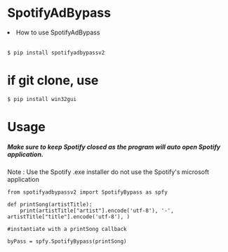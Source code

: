 # SpotifyAdBypass

<li>How to use SpotifyAdBypass</li><br>
  
    $ pip install spotifyadbypassv2
  
 # if git clone, use 
    $ pip install win32gui
# Usage<br>

<h5>Make sure to keep Spotify closed as the program will auto open Spotify application.</h5>

Note : 
Use the Spotify  .exe installer do not use the Spotify's microsoft application


    
    from spotifyadbypassv2 import SpotifyBypass as spfy

    def printSong(artistTitle):
        print(artistTitle["artist"].encode('utf-8'), '-', artistTitle["title"].encode('utf-8'), )

    #instantiate with a printSong callback
    
    byPass = spfy.SpotifyBypass(printSong)
